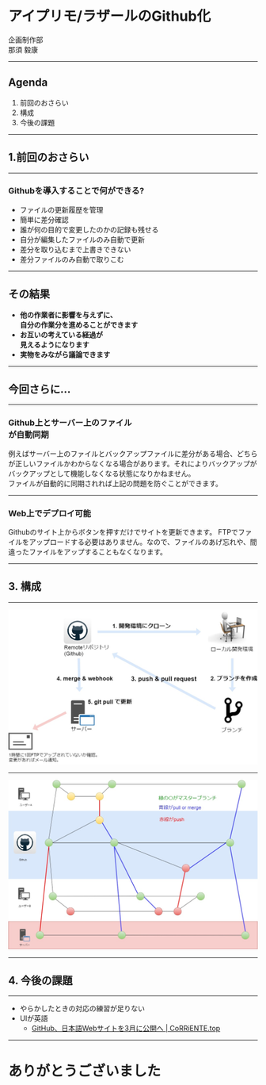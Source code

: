 アイプリモ/ラザールのGithub化
===

<div class="fc_white ta_center">
企画制作部<br>
那須 毅康
</div>

---

## Agenda

1. 前回のおさらい
2. 構成
3. 今後の課題

---

## 1.前回のおさらい

---

### Githubを導入することで何ができる?

- ファイルの更新履歴を管理
- 簡単に差分確認
- 誰が何の目的で変更したのかの記録も残せる
- 自分が編集したファイルのみ自動で更新
- 差分を取り込むまで上書きできない
- 差分ファイルのみ自動で取りこむ

---

## その結果

- **他の作業者に影響を与えずに、<br>自分の作業分を進めることができます**
- **お互いの考えている経過が<br>見えるようになります**
- **実物をみながら議論できます**

---

<h2 class="fc_white">今回さらに...<i class="em em-thinking_face"></i></h2>

---

<h3>Github上とサーバー上のファイル<br>が自動同期<i class="em em-congratulations"></i></h3>

例えばサーバー上のファイルとバックアップファイルに差分がある場合、どちらが正しいファイルかわからなくなる場合があります。それによりバックアップがバックアップとして機能しなくなる状態になりかねません。  
ファイルが自動的に同期されれば上記の問題を防ぐことができます。

---

<h3>Web上でデプロイ可能<i class="em em-tada"></i></h3>

Githubのサイト上からボタンを押すだけでサイトを更新できます。
FTPでファイルをアップロードする必要はありません。なので、ファイルのあげ忘れや、間違ったファイルをアップすることもなくなります。

---

## 3. 構成

---

![0](assets/images/flow_summary.jpg)

---

![1](assets/images/Github_Flow.jpg)

---

## 4. 今後の課題

---

- やらかしたときの対応の練習が足りない
- UIが英語
  - [GitHub、日本語Webサイトを3月に公開へ \| CoRRiENTE\.top](https://corriente.top/github-japan-website-release/)

---

# ありがとうございました
